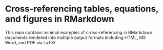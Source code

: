 # Cross-referencing tables, equations, and figures in RMarkdown

This repo contains minimal examples of cross-referencing in RMarkdown documents rendered into multiple output formats including HTML, MS Word, and PDF via LaTeX.

